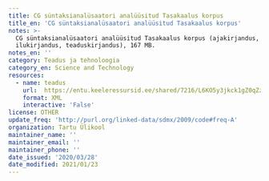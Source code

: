 ```yaml
---
title: CG süntaksianalüsaatori analüüsitud Tasakaalus korpus
title_en: 'CG süntaksianalüsaatori analüüsitud Tasakaalus korpus'
notes: >-
  CG süntaksianalüsaatori analüüsitud Tasakaalus korpus (ajakirjandus,
  ilukirjandus, teaduskirjandus), 167 MB.
notes_en: ''
category: Teadus ja tehnoloogia
category_en: Science and Technology
resources:
  - name: teadus
    url:  https://entu.keeleressursid.ee/shared/7216/L6KO5y3jkck1gZ0qZzYxDMdUyHslZfqkp9tUkoIUMNuJEgTBLMiuQSpSgZzx27YC
    format: XML
    interactive: 'False'
license: OTHER
update_freq: 'http://purl.org/linked-data/sdmx/2009/code#freq-A'
organization: Tartu Ülikool
maintainer_name: ''
maintainer_email: ''
maintainer_phone: ''
date_issued: '2020/03/28'
date_modified: 2021/01/23
---
```

